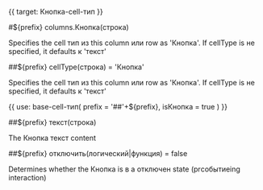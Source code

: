 {{ target: Кнопка-cell-тип }}

#${prefix} columns.Кнопка(строка)

Specifies the cell тип из this column или row as 'Кнопка'. If cellType is не specified, it defaults к 'текст'

##${prefix} cellType(строка) = 'Кнопка'

Specifies the cell тип из this column или row as 'Кнопка'. If cellType is не specified, it defaults к 'текст'

{{ use: base-cell-тип(
    prefix = '##'+${prefix},
    isКнопка = true
) }}

##${prefix} текст(строка)

The Кнопка текст content

##${prefix} отключить(логический|функция) = false

Determines whether the Кнопка is в a отключен state (prсобытиеing interaction)
